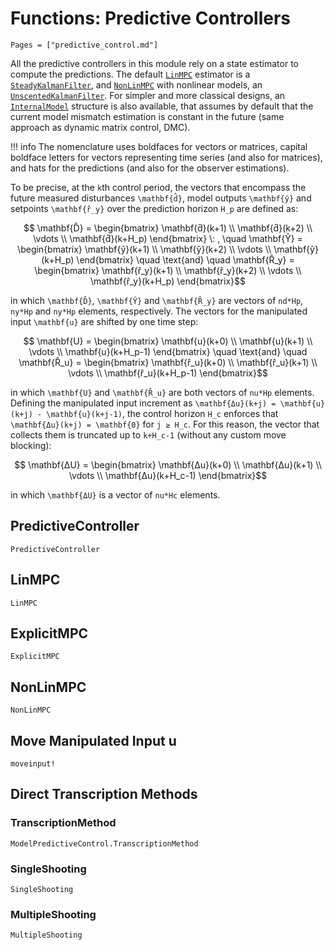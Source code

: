 # Functions: Predictive Controllers

```@contents
Pages = ["predictive_control.md"]
```

All the predictive controllers in this module rely on a state estimator to compute the
predictions. The default [`LinMPC`](@ref) estimator is a [`SteadyKalmanFilter`](@ref), and
[`NonLinMPC`](@ref) with nonlinear models, an [`UnscentedKalmanFilter`](@ref). For simpler
and more classical designs, an [`InternalModel`](@ref) structure is also available, that
assumes by default that the current model mismatch estimation is constant in the future
(same approach as dynamic matrix control, DMC).

!!! info
    The nomenclature uses boldfaces for vectors or matrices, capital boldface letters for
    vectors representing time series (and also for matrices), and hats for the predictions
    (and also for the observer estimations).

To be precise, at the ``k``th control period, the vectors that encompass the future measured
disturbances ``\mathbf{d̂}``, model outputs ``\mathbf{ŷ}`` and setpoints ``\mathbf{r̂_y}``
over the prediction horizon ``H_p`` are defined as:

```math
    \mathbf{D̂} = \begin{bmatrix}
        \mathbf{d̂}(k+1)   \\ \mathbf{d̂}(k+2)   \\ \vdots  \\ \mathbf{d̂}(k+H_p)
    \end{bmatrix} \: , \quad
    \mathbf{Ŷ} = \begin{bmatrix}
        \mathbf{ŷ}(k+1)   \\ \mathbf{ŷ}(k+2)   \\ \vdots  \\ \mathbf{ŷ}(k+H_p)
    \end{bmatrix} \quad \text{and} \quad
    \mathbf{R̂_y} = \begin{bmatrix}
        \mathbf{r̂_y}(k+1) \\ \mathbf{r̂_y}(k+2) \\ \vdots  \\ \mathbf{r̂_y}(k+H_p)
    \end{bmatrix}
```

in which ``\mathbf{D̂}``, ``\mathbf{Ŷ}`` and  ``\mathbf{R̂_y}`` are vectors of `nd*Hp`, `ny*Hp`
and `ny*Hp` elements, respectively. The vectors for the manipulated input ``\mathbf{u}``
are shifted by one time step:

```math
    \mathbf{U} = \begin{bmatrix}
        \mathbf{u}(k+0)   \\ \mathbf{u}(k+1)   \\ \vdots  \\ \mathbf{u}(k+H_p-1)
    \end{bmatrix} \quad \text{and} \quad
    \mathbf{R̂_u} = \begin{bmatrix}
        \mathbf{r̂_u}(k+0) \\ \mathbf{r̂_u}(k+1) \\ \vdots  \\ \mathbf{r̂_u}(k+H_p-1)
    \end{bmatrix}
```

in which ``\mathbf{U}`` and ``\mathbf{R̂_u}`` are both vectors of `nu*Hp` elements. Defining
the manipulated input increment as ``\mathbf{Δu}(k+j) = \mathbf{u}(k+j) - \mathbf{u}(k+j-1)``,
the control horizon ``H_c`` enforces that ``\mathbf{Δu}(k+j) = \mathbf{0}`` for ``j ≥ H_c``.
For this reason, the vector that collects them is truncated up to ``k+H_c-1`` (without
any custom move blocking):

```math
    \mathbf{ΔU} =
    \begin{bmatrix}
        \mathbf{Δu}(k+0) \\ \mathbf{Δu}(k+1) \\ \vdots  \\ \mathbf{Δu}(k+H_c-1)
    \end{bmatrix}
```

in which ``\mathbf{ΔU}`` is a vector of `nu*Hc` elements.

## PredictiveController

```@docs
PredictiveController
```

## LinMPC

```@docs
LinMPC
```

## ExplicitMPC

```@docs
ExplicitMPC
```

## NonLinMPC

```@docs
NonLinMPC
```

## Move Manipulated Input u

```@docs
moveinput!
```

## Direct Transcription Methods

### TranscriptionMethod

```@docs
ModelPredictiveControl.TranscriptionMethod
```

### SingleShooting

```@docs
SingleShooting
```

### MultipleShooting

```@docs
MultipleShooting
```
